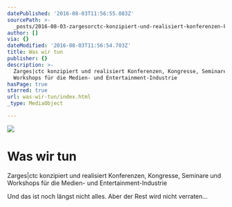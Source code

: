 ```yaml
---
datePublished: '2016-08-03T11:56:55.083Z'
sourcePath: >-
  _posts/2016-08-03-zargesorctc-konzipiert-und-realisiert-konferenzen-kongresse.md
author: []
via: {}
dateModified: '2016-08-03T11:56:54.703Z'
title: Was wir tun
publisher: {}
description: >-
  Zarges|ctc konzipiert und realisiert Konferenzen, Kongresse, Seminare und
  Workshops für die Medien- und Entertainment-Industrie
hasPage: true
starred: true
url: was-wir-tun/index.html
_type: MediaObject

---
```

![](https://the-grid-user-content.s3-us-west-2.amazonaws.com/c8a26bda-02e5-4a88-b64d-b87e654cc0da.jpg)

# Was wir tun

Zarges|ctc konzipiert und realisiert Konferenzen, Kongresse, Seminare und Workshops für die Medien- und Entertainment-Industrie

Und das ist noch längst nicht alles. Aber der Rest wird nicht verraten...